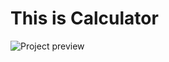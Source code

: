 # This is Calculator
![Project preview](https://github.com/user-attachments/assets/3318dcc3-4bf2-4ece-bf00-b6e2de506d4a)
